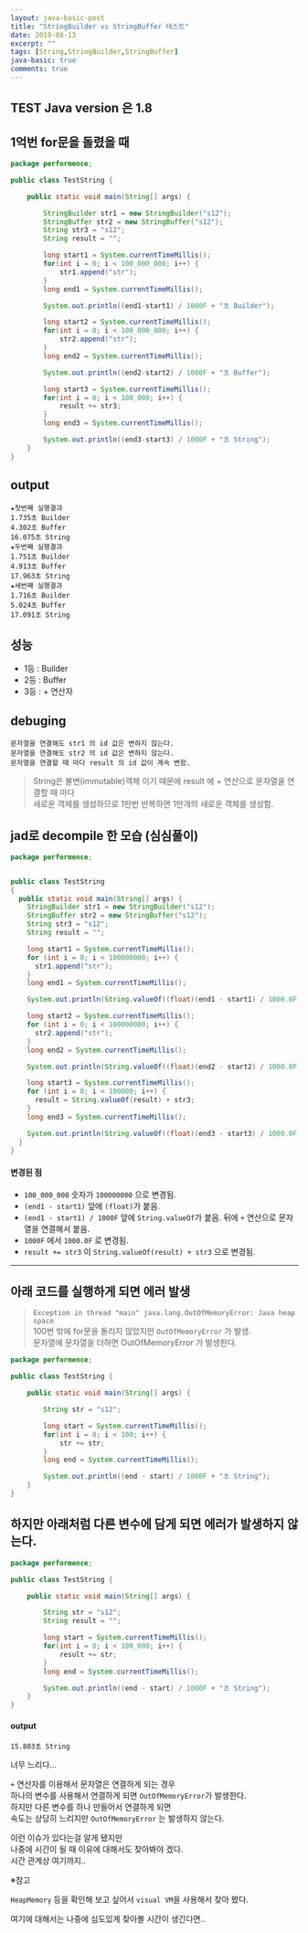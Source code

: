 ```yaml
---
layout: java-basic-post
title: "StringBuilder vs StringBuffer 테스트"
date: 2019-08-13
excerpt: ""
tags: [String,StringBuilder,StringBuffer]
java-basic: true
comments: true
---
```


## TEST Java version 은 1.8

## 1억번 for문을 돌렸을 때

~~~java
package performence;

public class TestString {

	public static void main(String[] args) {

		StringBuilder str1 = new StringBuilder("s12");
		StringBuffer str2 = new StringBuffer("s12");
		String str3 = "s12";
		String result = "";

		long start1 = System.currentTimeMillis();
		for(int i = 0; i < 100_000_000; i++) {
			str1.append("str");
		}
		long end1 = System.currentTimeMillis();

		System.out.println((end1-start1) / 1000F + "초 Builder");

		long start2 = System.currentTimeMillis();
		for(int i = 0; i < 100_000_000; i++) {
			str2.append("str");
		}
		long end2 = System.currentTimeMillis();

		System.out.println((end2-start2) / 1000F + "초 Buffer");

		long start3 = System.currentTimeMillis();
		for(int i = 0; i < 100_000; i++) {
			result += str3;
		}
		long end3 = System.currentTimeMillis();

		System.out.println((end3-start3) / 1000F + "초 String");
	}
}
~~~

## output
~~~script
★첫번째 실행결과
1.735초 Builder
4.302초 Buffer
16.075초 String
★두번째 실행결과
1.751초 Builder
4.913초 Buffer
17.963초 String
★세번째 실행결과
1.716초 Builder
5.024초 Buffer
17.091초 String
~~~

## 성능
 - 1등 : Builder
 - 2등 : Buffer
 - 3등 : + 연산자

## debuging
~~~script
문자열을 연결해도 str1 의 id 값은 변하지 않는다.  
문자열을 연결해도 str2 의 id 값은 변하지 않는다.  
문자열을 연결할 때 마다 result 의 id 값이 계속 변함.  
~~~

> String은 불변(immutable)객체 이기 때문에 result 에 + 연산으로 문자열을 연결할 때 마다  
> 새로운 객체를 생성하므로 1만번 반복하면 1만개의 새로운 객체를 생성함.  



## jad로 decompile 한 모습 (심심풀이)

~~~java
package performence;


public class TestString
{
  public static void main(String[] args) {
    StringBuilder str1 = new StringBuilder("s12");
    StringBuffer str2 = new StringBuffer("s12");
    String str3 = "s12";
    String result = "";

    long start1 = System.currentTimeMillis();
    for (int i = 0; i < 100000000; i++) {
      str1.append("str");
    }
    long end1 = System.currentTimeMillis();

    System.out.println(String.valueOf((float)(end1 - start1) / 1000.0F) + "초 Builder");

    long start2 = System.currentTimeMillis();
    for (int i = 0; i < 100000000; i++) {
      str2.append("str");
    }
    long end2 = System.currentTimeMillis();

    System.out.println(String.valueOf((float)(end2 - start2) / 1000.0F) + "초 Buffer");

    long start3 = System.currentTimeMillis();
    for (int i = 0; i < 100000; i++) {
      result = String.valueOf(result) + str3;
    }
    long end3 = System.currentTimeMillis();

    System.out.println(String.valueOf((float)(end3 - start3) / 1000.0F) + "초 String");
  }
}
~~~

#### 변경된 점
- `100_000_000` 숫자가 `100000000` 으로 변경됨.  
- `(end1 - start1)` 앞에 `(float)`가 붙음.  
- `(end1 - start1) / 1000F` 앞에 `String.valueOf`가 붙음. 뒤에 `+` 연산으로 문자열을 연결해서 붙음.  
- `1000F` 에서 `1000.0F` 로 변경됨.  
- `result += str3` 이 `String.valueOf(result) + str3` 으로 변경됨.  


---


## 아래 코드를 실행하게 되면 에러 발생

> `Exception in thread "main" java.lang.OutOfMemoryError: Java heap space`  
> 100번 밖에 for문을 돌리지 않았지만 `OutOfMemoryError` 가 발생.  
> 문자열에 문자열을 더하면 OutOfMemoryError 가 발생한다.

~~~java
package performence;

public class TestString {

	public static void main(String[] args) {

		String str = "s12";

		long start = System.currentTimeMillis();
		for(int i = 0; i < 100; i++) {
			str += str;
		}
		long end = System.currentTimeMillis();

		System.out.println((end - start) / 1000F + "초 String");
	}
}
~~~



## 하지만 아래처럼 다른 변수에 담게 되면 에러가 발생하지 않는다.

~~~java
package performence;

public class TestString {

	public static void main(String[] args) {

		String str = "s12";
		String result = "";

		long start = System.currentTimeMillis();
		for(int i = 0; i < 100_000; i++) {
			result += str;
		}
		long end = System.currentTimeMillis();

		System.out.println((end - start) / 1000F + "초 String");
	}
}
~~~

#### output
~~~script
15.803초 String
~~~

너무 느리다...


`+` 연산자를 이용해서 문자열은 연결하게 되는 경우  
하나의 변수를 사용해서 연결하게 되면 `OutOfMemoryError`가 발생한다.  
하지만 다른 변수를 하나 만들어서 연결하게 되면  
속도는 상당히 느리지만 `OutOfMemoryError` 는 발생하지 않는다.  

이런 이슈가 있다는걸 알게 됐지만  
나중에 시간이 될 때 이유에 대해서도 찾아봐야 겠다.  
시간 관계상 여기까지..  


※참고

`HeapMemory` 등을 확인해 보고 싶어서
`visual VM`을 사용해서 찾아 봤다.  

여기에 대해서는 나중에 심도있게 찾아볼 시간이 생긴다면..  
